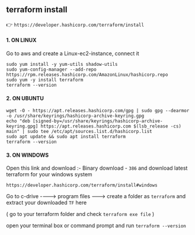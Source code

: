 ## terraform install


👉 `https://developer.hashicorp.com/terraform/install`

#### 1. ON LINUX


Go to aws and create a Linux-ec2-instance, connect it

```
sudo yum install -y yum-utils shadow-utils
sudo yum-config-manager --add-repo https://rpm.releases.hashicorp.com/AmazonLinux/hashicorp.repo
sudo yum -y install terraform
terraform --version
```


#### 2. ON UBUNTU


```
wget -O - https://apt.releases.hashicorp.com/gpg | sudo gpg --dearmor -o /usr/share/keyrings/hashicorp-archive-keyring.gpg
echo "deb [signed-by=/usr/share/keyrings/hashicorp-archive-keyring.gpg] https://apt.releases.hashicorp.com $(lsb_release -cs) main" | sudo tee /etc/apt/sources.list.d/hashicorp.list
sudo apt update && sudo apt install terraform
terraform --version
```


#### 3. ON WINDOWS


Open this link and download :- Binary download - `386` and download latest terraform for your windows system

```
https://developer.hashicorp.com/terraform/install#windows
```

Go to c-drive  ---->   program files   --->  create a folder as `terraform` and extract your downloaded `TF` here

( go to your terraform folder and check `terraform exe file` )

open your terminal box or command prompt and run `terraform --version`
